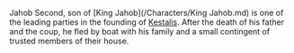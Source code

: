 Jahob Second, son of [King Jahob](/Characters/King Jahob.md) is one of the leading parties in the founding of [Kestalis](/Geography/Kestalis.md).
After the death of his father and the coup, he fled by boat with his family and a small contingent of trusted members of their house.
